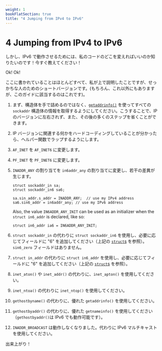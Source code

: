 ```yaml
---
weight: 1
bookFlatSection: true
title: "4 Jumping from IPv4 to IPv6"
---
```


# 4 Jumping from IPv4 to IPv6

しかし、IPv6 で動作させるためには、私のコードのどこを変えればいいのか知りたいのです！今すぐ教えてください！

Ok! Ok!

ここに書かれていることはほとんどすべて、私が上で説明したことですが、せっかちな人のためのショートバージョンです。(もちろん、これ以外にもありますが、このガイドに該当するのはこれです)。

1. まず、構造体を手で詰めるのではなく、[`getaddrinfo()`](#structs) を使ってすべての `sockaddr` 構造体の情報を取得するようにしてください。こうすることで、IP のバージョンに左右されず、また、その後の多くのステップを省くことができます。

1. IP バージョンに関連する何かをハードコーディングしていることが分かったら、ヘルパー関数でラップするようにします。

1. `AF_INET` を `AF_INET6` に変更します。

1. `PF_INET` を `PF_INET6` に変更します。

1. `INADDR_ANY` の割り当てを `in6addr_any` の割り当てに変更し、若干の差異が生じます。

   ```{.c}
   struct sockaddr_in sa;
   struct sockaddr_in6 sa6;

   sa.sin_addr.s_addr = INADDR_ANY;  // use my IPv4 address
   sa6.sin6_addr = in6addr_any; // use my IPv6 address
   ```

   Also, the value `IN6ADDR_ANY_INIT` can be used as an initializer when
   the `struct in6_addr` is declared, like so:

   ```{.c}
   struct in6_addr ia6 = IN6ADDR_ANY_INIT;
   ```

1. `struct sockaddr_in` の代わりに `struct sockaddr_in6` を使用し、必要に応じてフィールドに "6" を追加してください（上記の [`struct`s](docs/ip-addresses-structs-and-data-munging/#structs) を参照）。`sin6_zero` フィールドはありません。

1. `struct in_addr` の代わりに `struct in6_addr` を使用し、必要に応じてフィールドに "6" を追加してください（上記の [`struct`s](docs/ip-addresses-structs-and-data-munging/#structs) を参照）。

1. `inet_aton()` や `inet_addr()` の代わりに、`inet_apton()` を使用してください。

1. `inet_ntoa()` の代わりに `inet_ntop()` を使用してください。

1. `gethostbyname()` の代わりに、優れた `getaddrinfo()` を使用してください。

1. `gethostbyaddr()` の代わりに、優れた `getnameinfo()` を使用してください（`gethostbyaddr()`は IPv6 でも動作可能です）。

1. `INADDR_BROADCAST` は動作しなくなりました。代わりに IPv6 マルチキャストを使用してください。

出来上がり！
